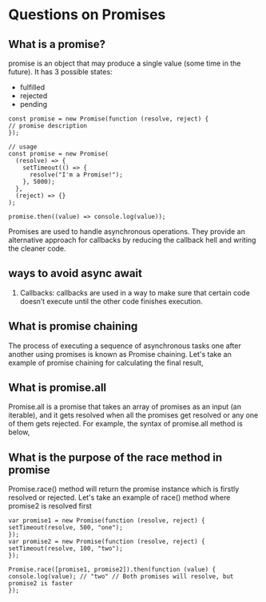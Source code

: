 # Questions on Promises

## What is a promise?

promise is an object that may produce a single value (some time in the future).
It has 3 possible states:
 -  fulfilled 
 - rejected 
 - pending

```
const promise = new Promise(function (resolve, reject) {
// promise description
});

// usage
const promise = new Promise(
  (resolve) => {
    setTimeout(() => {
      resolve("I'm a Promise!");
    }, 5000);
  },
  (reject) => {}
);

promise.then((value) => console.log(value));
```
Promises are used to handle asynchronous operations. They provide an alternative approach for callbacks by reducing the callback hell and writing the cleaner code.

## ways to avoid async await
1. Callbacks: callbacks are used in a way to make sure that certain code doesn’t execute until the other code finishes execution.

## What is promise chaining
The process of executing a sequence of asynchronous tasks one after another using promises is known as Promise chaining. Let's take an example of promise chaining for calculating the final result,

## What is promise.all
Promise.all is a promise that takes an array of promises as an input (an iterable), and it gets resolved when all the promises get resolved or any one of them gets rejected. For example, the syntax of promise.all method is below,

## What is the purpose of the race method in promise
Promise.race() method will return the promise instance which is firstly resolved or rejected. Let's take an example of race() method where promise2 is resolved first

```
var promise1 = new Promise(function (resolve, reject) {
setTimeout(resolve, 500, "one");
});
var promise2 = new Promise(function (resolve, reject) {
setTimeout(resolve, 100, "two");
});

Promise.race([promise1, promise2]).then(function (value) {
console.log(value); // "two" // Both promises will resolve, but promise2 is faster
});
```


